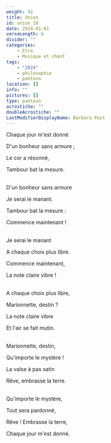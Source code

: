 ```yaml
---
weight: 42
title: Union
id: union_18
date: 2024-01-01
verseLength: 6
divider: ""
categories:
    - Etre
    - Musique et chant
tags:
    - "2024"
    - philosophie
    - pantoun
location: []
info: ""
pictures: []
type: pantoun
acrostiche: ""
doubleAcrostiche: ""
LastModifierDisplayName: Barbara Post
---
```

Chaque jour m'est donné

D'un bonheur sans armure ;

Le cor a résonné,

Tambour bat la mesure.

 \
D'un bonheur sans armure

Je serai le manant.

Tambour bat la mesure :

Commence maintenant !

 \
Je serai le manant

A chaque choix plus libre.

Commence maintenant,

La note claire vibre !

 \
A chaque choix plus libre,

Marionnette, destin ?

La note claire vibre

Et l'air se fait mutin.

 \
Marionnette, destin,

Qu'importe le mystère !

La valse à pas satin

Rêve, embrasse la terre.

 \
Qu'importe le mystère,

Tout sera pardonné,

Rêve ! Embrasse la terre,

Chaque jour m'est donné.
